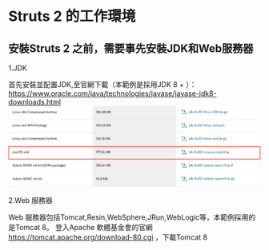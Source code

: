   # Struts 2 的工作環境

## 安裝Struts 2 之前，需要事先安裝JDK和Web服務器

1.JDK

首先安裝並配置JDK,至官網下載（本範例是採用JDK 8 + ）：   
https://www.oracle.com/java/technologies/javase/javase-jdk8-downloads.html
![Image](https://github.com/hohann/Struts2/blob/main/Struts%E5%85%A5%E9%96%80/Mac%20JDK.png)



2.Web 服務器

Web 服務器包括Tomcat,Resin,WebSphere,JRun,WebLogic等，本範例採用的是Tomcat 8。
登入Apache 軟體基金會的官網 https://tomcat.apache.org/download-80.cgi ，下載Tomcat 8

